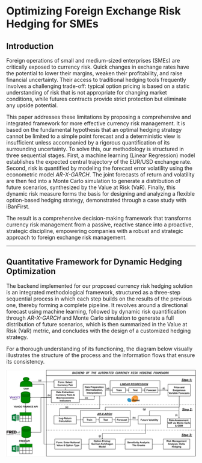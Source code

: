 # Optimizing Foreign Exchange Risk Hedging for SMEs

## Introduction

Foreign operations of small and medium-sized enterprises (SMEs) are critically exposed to currency risk. Quick changes in exchange rates have the potential to lower their margins, weaken their profitability, and raise financial uncertainty. Their access to traditional hedging tools frequently involves a challenging trade-off: typical option pricing is based on a static understanding of risk that is not appropriate for changing market conditions, while futures contracts provide strict protection but eliminate any upside potential.

This paper addresses these limitations by proposing a comprehensive and integrated framework for more effective currency risk management. It is based on the fundamental hypothesis that an optimal hedging strategy cannot be limited to a simple point forecast and a deterministic view is insufficient unless accompanied by a rigorous quantification of its surrounding uncertainty. To solve this, our methodology is structured in three sequential stages. First, a machine learning (Linear Regression) model establishes the expected central trajectory of the EUR/USD exchange rate. Second, risk is quantified by modeling the forecast error volatility using the econometric model *AR-X-GARCH*. The joint forecasts of return and volatility are then fed into a Monte Carlo simulation to generate a distribution of future scenarios, synthesized by the Value at Risk (VaR). Finally, this dynamic risk measure forms the basis for designing and analyzing a flexible option-based hedging strategy, demonstrated through a case study with iBanFirst.

The result is a comprehensive decision-making framework that transforms currency risk management from a passive, reactive stance into a proactive, strategic discipline, empowering companies with a robust and strategic approach to foreign exchange risk management.

---

## Quantitative Framework for Dynamic Hedging Optimization

The backend implemented for our proposed currency risk hedging solution is an integrated methodological framework, structured as a three-step sequential process in which each step builds on the results of the previous one, thereby forming a complete pipeline. It revolves around a directional forecast using machine learning, followed by dynamic risk quantification through *AR-X-GARCH* and Monte Carlo simulation to generate a full distribution of future scenarios, which is then summarized in the Value at Risk (VaR) metric, and concludes with the design of a customized hedging strategy.

For a thorough understanding of its functioning, the diagram below visually illustrates the structure of the process and the information flows that ensure its consistency.

![Architecture du framework de hedging](architecture-diagram.png)
